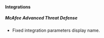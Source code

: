 
#### Integrations
##### McAfee Advanced Threat Defense
- Fixed integration parameters display name.
